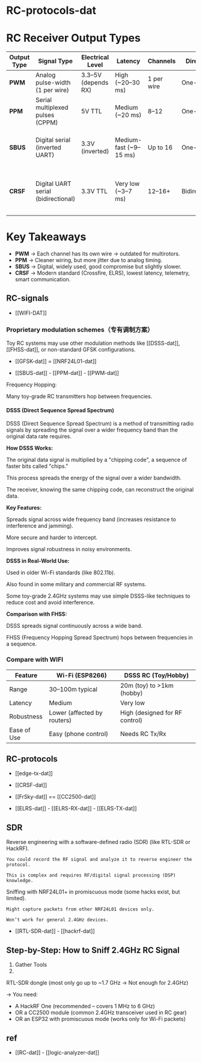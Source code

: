 
# RC-protocols-dat



# RC Receiver Output Types

| Output Type | Signal Type                         | Electrical Level     | Latency           | Channels       | Direction     | Notes |
|-------------|-------------------------------------|----------------------|-------------------|----------------|---------------|-------|
| **PWM**     | Analog pulse-width (1 per wire)     | 3.3–5V (depends RX) | High (~20–30 ms)  | 1 per wire     | One-way       | Oldest style, many wires, bulky. |
| **PPM**     | Serial multiplexed pulses (CPPM)    | 5V TTL              | Medium (~20 ms)   | 8–12           | One-way       | All channels in one wire, jitter-prone. |
| **SBUS**    | Digital serial (inverted UART)      | 3.3V (inverted)     | Medium-fast (~9–15 ms) | Up to 16 | One-way       | Common in FrSky/Futaba, needs inverter handling. |
| **CRSF**    | Digital UART serial (bidirectional) | 3.3V TTL            | Very low (~3–7 ms) | 12–16+         | Bidirectional | Fastest, includes telemetry & config, reliable long range. |

# Key Takeaways
- **PWM** → Each channel has its own wire → outdated for multirotors.  
- **PPM** → Cleaner wiring, but more jitter due to analog timing.  
- **SBUS** → Digital, widely used, good compromise but slightly slower.  
- **CRSF** → Modern standard (Crossfire, ELRS), lowest latency, telemetry, smart communication.  




## RC-signals

- [[WIFI-DAT]]


### Proprietary modulation schemes（专有调制方案）

Toy RC systems may use other modulation methods like [[DSSS-dat]], [[FHSS-dat]], or non-standard GFSK configurations.

- [[GFSK-dat]] = [[NRF24L01-dat]]

- [[SBUS-dat]] - [[PPM-dat]] - [[PWM-dat]]

Frequency Hopping:

Many toy-grade RC transmitters hop between frequencies.

#### DSSS (Direct Sequence Spread Spectrum)

DSSS (Direct Sequence Spread Spectrum) is a method of transmitting radio signals by spreading the signal over a wider frequency band than the original data rate requires.

**How DSSS Works:**

The original data signal is multiplied by a "chipping code", a sequence of faster bits called "chips."

This process spreads the energy of the signal over a wider bandwidth.

The receiver, knowing the same chipping code, can reconstruct the original data.

**Key Features:**

Spreads signal across wide frequency band (increases resistance to interference and jamming).

More secure and harder to intercept.

Improves signal robustness in noisy environments.

**DSSS in Real-World Use:**

Used in older Wi-Fi standards (like 802.11b).

Also found in some military and commercial RF systems.

Some toy-grade 2.4GHz systems may use simple DSSS-like techniques to reduce cost and avoid interference.

**Comparison with FHSS:**

DSSS spreads signal continuously across a wide band.

FHSS (Frequency Hopping Spread Spectrum) hops between frequencies in a sequence.

### Compare with WIFI 

| Feature     | Wi-Fi (ESP8266)             | DSSS RC (Toy/Hobby)            |
| ----------- | --------------------------- | ------------------------------ |
| Range       | 30–100m typical             | 20m (toy) to >1km (hobby)      |
| Latency     | Medium                      | Very low                       |
| Robustness  | Lower (affected by routers) | High (designed for RF control) |
| Ease of Use | Easy (phone control)        | Needs RC Tx/Rx                 |


## RC-protocols 

- [[edge-tx-dat]]

- [[CRSF-dat]] 
  
- [[FrSky-dat]] == [[CC2500-dat]] 

- [[ELRS-dat]] - [[ELRS-RX-dat]] - [[ELRS-TX-dat]]


## SDR 

Reverse engineering with a software-defined radio (SDR) (like RTL-SDR or HackRF).

    You could record the RF signal and analyze it to reverse engineer the protocol.

    This is complex and requires RF/digital signal processing (DSP) knowledge.

Sniffing with NRF24L01+ in promiscuous mode (some hacks exist, but limited).

    Might capture packets from other NRF24L01 devices only.

    Won’t work for general 2.4GHz devices.

- [[RTL-SDR-dat]] - [[hackrf-dat]]


## Step-by-Step: How to Sniff 2.4GHz RC Signal

1. Gather Tools
2. 
RTL-SDR dongle (most only go up to ~1.7 GHz → Not enough for 2.4GHz)

→ You need:

- A HackRF One (recommended – covers 1 MHz to 6 GHz)
- OR a CC2500 module (common 2.4GHz transceiver used in RC gear)
- OR an ESP32 with promiscuous mode (works only for Wi-Fi packets)



## ref 

- [[RC-dat]] - [[logic-analyzer-dat]]